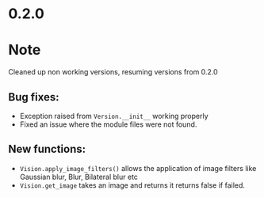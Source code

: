 # 0.2.0

# Note
Cleaned up non working versions, resuming versions from 0.2.0

## Bug fixes:
- Exception raised from `Version.__init__` working properly
- Fixed an issue where the module files were not found.

## New functions:
- `Vision.apply_image_filters()` allows the application of image filters like Gaussian blur, Blur, Bilateral blur etc
- `Vision.get_image` takes an image and returns it returns false if failed.
